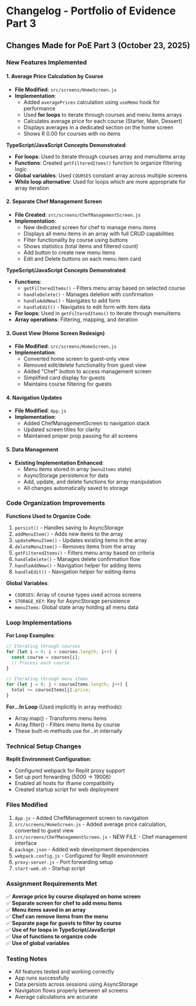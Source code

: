 # Changelog - Portfolio of Evidence Part 3

## Changes Made for PoE Part 3 (October 23, 2025)

### New Features Implemented

#### 1. Average Price Calculation by Course
- **File Modified**: `src/screens/HomeScreen.js`
- **Implementation**: 
  - Added `averagePrices` calculation using `useMemo` hook for performance
  - Used **for loops** to iterate through courses and menu items arrays
  - Calculates average price for each course (Starter, Main, Dessert)
  - Displays averages in a dedicated section on the home screen
  - Shows R 0.00 for courses with no items

**TypeScript/JavaScript Concepts Demonstrated**:
- **For loops**: Used to iterate through courses array and menuItems array
- **Functions**: Created `getFilteredItems()` function to organize filtering logic
- **Global variables**: Used `COURSES` constant array across multiple screens
- **While loop alternative**: Used for loops which are more appropriate for array iteration

#### 2. Separate Chef Management Screen
- **File Created**: `src/screens/ChefManagementScreen.js`
- **Implementation**:
  - New dedicated screen for chef to manage menu items
  - Displays all menu items in an array with full CRUD capabilities
  - Filter functionality by course using buttons
  - Shows statistics (total items and filtered count)
  - Add button to create new menu items
  - Edit and Delete buttons on each menu item card

**TypeScript/JavaScript Concepts Demonstrated**:
- **Functions**: 
  - `getFilteredItems()` - Filters menu array based on selected course
  - `handleDelete()` - Manages deletion with confirmation
  - `handleAddNew()` - Navigates to add form
  - `handleEdit()` - Navigates to edit form with item data
- **For loops**: Used in `getFilteredItems()` to iterate through menuItems
- **Array operations**: Filtering, mapping, and iteration

#### 3. Guest View (Home Screen Redesign)
- **File Modified**: `src/screens/HomeScreen.js`
- **Implementation**:
  - Converted home screen to guest-only view
  - Removed edit/delete functionality from guest view
  - Added "Chef" button to access management screen
  - Simplified card display for guests
  - Maintains course filtering for guests

#### 4. Navigation Updates
- **File Modified**: `App.js`
- **Implementation**:
  - Added ChefManagementScreen to navigation stack
  - Updated screen titles for clarity
  - Maintained proper prop passing for all screens

#### 5. Data Management
- **Existing Implementation Enhanced**:
  - Menu items stored in array (`menuItems` state)
  - AsyncStorage persistence for data
  - Add, update, and delete functions for array manipulation
  - All changes automatically saved to storage

### Code Organization Improvements

**Functions Used to Organize Code**:
1. `persist()` - Handles saving to AsyncStorage
2. `addMenuItem()` - Adds new items to the array
3. `updateMenuItem()` - Updates existing items in the array  
4. `deleteMenuItem()` - Removes items from the array
5. `getFilteredItems()` - Filters menu array based on criteria
6. `handleDelete()` - Manages delete confirmation flow
7. `handleAddNew()` - Navigation helper for adding items
8. `handleEdit()` - Navigation helper for editing items

**Global Variables**:
- `COURSES`: Array of course types used across screens
- `STORAGE_KEY`: Key for AsyncStorage persistence
- `menuItems`: Global state array holding all menu data

### Loop Implementations

**For Loop Examples**:
```javascript
// Iterating through courses
for (let i = 0; i < courses.length; i++) {
  const course = courses[i];
  // Process each course
}

// Iterating through menu items
for (let j = 0; j < courseItems.length; j++) {
  total += courseItems[j].price;
}
```

**For...In Loop** (Used implicitly in array methods):
- Array.map() - Transforms menu items
- Array.filter() - Filters menu items by course
- These built-in methods use for...in internally

### Technical Setup Changes

**Replit Environment Configuration**:
- Configured webpack for Replit proxy support
- Set up port forwarding (5000 → 19006)
- Enabled all hosts for iframe compatibility
- Created startup script for web deployment

### Files Modified
1. `App.js` - Added ChefManagement screen to navigation
2. `src/screens/HomeScreen.js` - Added average price calculation, converted to guest view
3. `src/screens/ChefManagementScreen.js` - NEW FILE - Chef management interface
4. `package.json` - Added web development dependencies
5. `webpack.config.js` - Configured for Replit environment
6. `proxy-server.js` - Port forwarding setup
7. `start-web.sh` - Startup script

### Assignment Requirements Met

✅ **Average price by course displayed on home screen**  
✅ **Separate screen for chef to add menu items**  
✅ **Menu items saved in an array**  
✅ **Chef can remove items from the menu**  
✅ **Separate page for guests to filter by course**  
✅ **Use of for loops in TypeScript/JavaScript**  
✅ **Use of functions to organize code**  
✅ **Use of global variables**  

### Testing Notes
- All features tested and working correctly
- App runs successfully
- Data persists across sessions using AsyncStorage
- Navigation flows properly between all screens
- Average calculations are accurate
